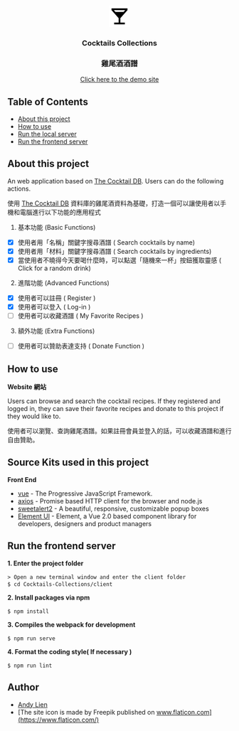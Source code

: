 <p align="center">
  <a href="https://cocktails-collections-sml.herokuapp.com/#/">
    <img src="./iconForReadme.svg" alt="CocktailsLogo" width="48" height="48">
  </a>
</p>

<h3 align="center"> Cocktails Collections </h3>
<h3 align="center"> 雞尾酒酒譜</h3>
<a href="https://cocktails-collections-sml.herokuapp.com/#/">
  <p align="center">Click here to the demo site</p>
</a>

## Table of Contents
- [About this project](#about-this-project)
- [How to use](#how-to-use)
- [Run the local server](#run-the-local-server)
- [Run the frontend server](#run-the-frontend-server)

## About this project 
<p>An web application based on <a href="https://www.thecocktaildb.com/"> The Cocktail DB</a>. Users can do the following actions.</p>
<p>使用 <a href="https://www.thecocktaildb.com/"> The Cocktail DB</a> 資料庫的雞尾酒資料為基礎，打造一個可以讓使用者以手機和電腦進行以下功能的應用程式</p>

1. 基本功能 (Basic Functions)
  - [x] 使用者用「名稱」關鍵字搜尋酒譜 ( Search cocktails by name)
  - [x] 使用者用「材料」關鍵字搜尋酒譜 ( Search cocktails by ingredients)
  - [x] 當使用者不曉得今天要喝什麼時，可以點選「隨機來一杯」按鈕獲取靈感 ( Click for a random drink)
2. 進階功能 (Advanced Functions)
  - [x] 使用者可以註冊 ( Register )
  - [x] 使用者可以登入 ( Log-in )
  - [ ] 使用者可以收藏酒譜 ( My Favorite Recipes )
3. 額外功能 (Extra Functions)
  - [ ] 使用者可以贊助表達支持 ( Donate Function )
  
## How to use
**Website 網站**
<p> Users can browse and search the cocktail recipes. If they registered and logged in, they can save their favorite recipes and donate to this project if they would like to.</p>
<p>使用者可以瀏覽、查詢雞尾酒譜。如果註冊會員並登入的話，可以收藏酒譜和進行自由贊助。</p>
<!-- <p align="center">
    <img src="./client/public/static/demo.gif" alt="Website Demo">
</p> -->

## Source Kits used in this project
**Front End**
- [vue](https://vuejs.org/) - The Progressive JavaScript Framework.
- [axios](https://github.com/axios/axios) - Promise based HTTP client for the browser and node.js
- [sweetalert2](https://sweetalert2.github.io/) - A beautiful, responsive, customizable popup boxes
- [Element UI](https://element.eleme.io/#/en-US) - Element, a Vue 2.0 based component library for developers, designers and product managers

<!-- **Back End**
- [cors](https://www.npmjs.com/package/cors) - To activate Cross-Origin Resource Sharing
- [faker](https://www.npmjs.com/package/faker) - To generate the seed data for testing -->

<!-- ## Run the local server
### Prerequisites
- [npm](https://www.npmjs.com/get-npm)
- [Node.js](https://nodejs.org/en/download/)
- [MySQL Workbench](https://dev.mysql.com/downloads/workbench/)

### Clone

Clone this repository to your local machine

```
$ git clone https://github.com/andy922200/Cocktails-Collections.git
```
### Setup Database
**Create database via MySQL Workbench Panel**

```
> Run the following code
drop database if chatroom;
create database chatroom;
```

### Setup the Project on your device
**1. Enter the project folder**
```
$ cd chatroom
```
**2. Install packages via npm**

```
$ npm install
```
**3. Edit password in config.json file**
```
> /server/config/config.json
"development": {
  "username": "root",
  "password": "<YOUR_WORKBENCH_PASSWORD>",
  "database": "chatroom",
  "host": "127.0.0.1",
  "dialect": "mysql"
}
```
**4. Run migration**
```
> run the following code in the console  @ "/server"
$ cd /server
$ npx sequelize db:migrate
```
**5. Add Seeder**
```
> run the following code in the console  @ "/server"
$ npx sequelize db:seed:all
```
**6. Activate the server**
```
$ npm run dev
```
**7. Find the message on your console**
```
If you see the following message, the backend server is running.
> App is listening on port 3000!
```  -->

## Run the frontend server
**1. Enter the project folder**
```
> Open a new terminal window and enter the client folder
$ cd Cocktails-Collections/client
```
**2. Install packages via npm**
```
$ npm install
```
**3. Compiles the webpack for development**
```
$ npm run serve
```
**4. Format the coding style( If necessary )**
```
$ npm run lint
```

## Author
- [Andy Lien](https://github.com/andy922200)
- [The site icon is made by Freepik published on www.flaticon.com](https://www.flaticon.com/)
